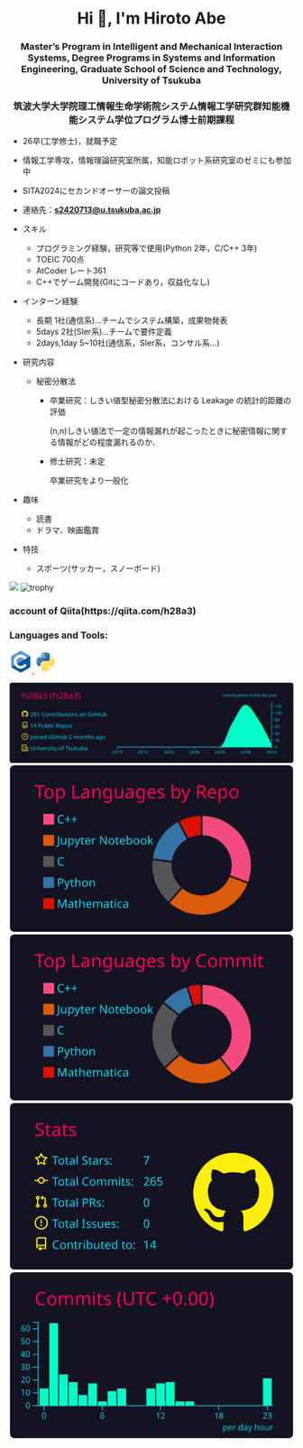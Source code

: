 <h1 align="center">Hi 👋, I'm Hiroto Abe</h1>
<h3 align="center">Master’s Program in Intelligent and Mechanical Interaction Systems, Degree Programs in Systems and Information Engineering, Graduate School of Science and Technology, University of Tsukuba</h3>
<h3 align="center">筑波大学大学院理工情報生命学術院システム情報工学研究群知能機能システム学位プログラム博士前期課程</h3>

- 26卒(工学修士)，就職予定
- 情報工学専攻，情報理論研究室所属，知能ロボット系研究室のゼミにも参加中
- SITA2024にセカンドオーサーの論文投稿
- 連絡先：**s2420713@u.tsukuba.ac.jp**

- スキル
  - プログラミング経験，研究等で使用(Python 2年，C/C++ 3年)
  - TOEIC 700点
  - AtCoder レート361
  - C++でゲーム開発(Gitにコードあり，収益化なし)
- インターン経験
  - 長期 1社(通信系)...チームでシステム構築，成果物発表
  - 5days 2社(SIer系)...チームで要件定義
  - 2days,1day 5~10社(通信系，SIer系，コンサル系...)

- 研究内容
  - 秘密分散法
    - 卒業研究：しきい値型秘密分散法における Leakage の統計的距離の評価
      
      (n,n)しきい値法で一定の情報漏れが起こったときに秘密情報に関する情報がどの程度漏れるのか．
    - 修士研究：未定
      
      卒業研究をより一般化

- 趣味
  - 読書
  - ドラマ、映画鑑賞

- 特技
  - スポーツ(サッカー，スノーボード)

![](https://github-readme-stats.vercel.app/api/top-langs?username=h28a3&show_icons=true&locale=en&layout=compact)
![trophy](https://github-profile-trophy.vercel.app/?username=h28a3&theme=gruvbox)


<p align="left">
</p>

<h3 align="left">account of Qiita(https://qiita.com/h28a3)</h3>

<h3 align="left">Languages and Tools:</h3>
<p align="left"> <a href="https://www.cprogramming.com/" target="_blank" rel="noreferrer"> <img src="https://raw.githubusercontent.com/devicons/devicon/master/icons/c/c-original.svg" alt="c" width="40" height="40"/> </a> <a href="https://www.python.org" target="_blank" rel="noreferrer"> <img src="https://raw.githubusercontent.com/devicons/devicon/master/icons/python/python-original.svg" alt="python" width="40" height="40"/> </a> </p>

[![](https://raw.githubusercontent.com/h28a3/h28a3/main/profile-summary-card-output/2077/0-profile-details.svg)](https://github.com/vn7n24fzkq/github-profile-summary-cards)
[![](https://raw.githubusercontent.com/h28a3/h28a3/main/profile-summary-card-output/2077/1-repos-per-language.svg)](https://github.com/vn7n24fzkq/github-profile-summary-cards) [![](https://raw.githubusercontent.com/h28a3/h28a3/main/profile-summary-card-output/2077/2-most-commit-language.svg)](https://github.com/vn7n24fzkq/github-profile-summary-cards)
[![](https://raw.githubusercontent.com/h28a3/h28a3/main/profile-summary-card-output/2077/3-stats.svg)](https://github.com/vn7n24fzkq/github-profile-summary-cards) [![](https://raw.githubusercontent.com/h28a3/h28a3/main/profile-summary-card-output/2077/4-productive-time.svg)](https://github.com/vn7n24fzkq/github-profile-summary-cards)
